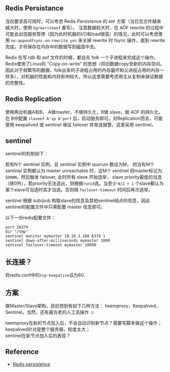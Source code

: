 Redis Persistance
---

当仅要求高可用时，可以考虑 Redis Persistence 的 `AOF` 方案（当日志文件越来越大时，使用 `bgrewriteaof` 重写）。 注意数据较大时，在 AOF rewrite 的过程中可能会出现服务暂停（因为此时机器的I/O和load很高）的情况，此时可以考虑使用 `no-appendfsync-on-rewrite yes` 来关掉 rewrite 时 fsync 操作，直到 rewrite 完成，才将保存在内存中的数据写到磁盘中去。

Redis 在写 rdb 和 aof 文件的时候，都会先 folk 一个子进程来完成这个操作。Redis使用了Linux的 "Copy-on-write" 的思想（将旧数据copy至新的内存空间。因此对于频繁写的数据，folk出来的子进程占用的内存最坏和父进程占用的内存一样多），对机器的性能和内存影响较大，所以这里需要考虑用主从复制来保证数据的完整性。

Redis Replication 
---
使用两台机器A和B， A做master，不做持久化，B做 slave，做 AOF 的持久化。在 B中配置 `slaveof A'ip A'port` 后，启动服务即可。对Replication而言，可能使用 keepalived 或 sentinel 保证 failover 并发送报警。这里采用 sentinel。

sentinel
---
 sentinel的机制如下：

若有N个 sentinel 实例，且 sentinel 实例中 quorum 数设为M， 则当有M个 sentinel 实例都认为 master unreachable 时，这M个 sentinel 将master标记为 `SDOWN`，然后触发 failover, 此时所有 slave 开始选举， slave priority最低的当选（除0外），若priority无法选出，则根据`runid`选。当至少 `N/2 + 1` 个slave都认为某个slave可当选时其才当选。否则隔 `failover-timeout` 时间后再次选举。

sentinel 根据 sub/pub 构取slave的信息及其他sentinel结点的信息，因此sentinel的配置文件中只需配置 master 信息即可。
 
以下一份redis配置文件：

```
port 26379
dir "/tmp"
sentinel monitor mymaster 10.10.3.180 6379 1
sentinel down-after-milliseconds mymaster 2000
sentinel failover-timeout mymaster 10000
```

长连接？
---
将redis.conf中的`tcp-keepalive`设为60.

方案
---
做Master/Slave架构，目前想到有如下几种方法： twemproxy，Keepalived，Sentinel。当然，还有最古老的人工去操作 :relaxed: 

twemproxy在新的节点加入后，不会自动识别新节点？需要写脚本做这个操作；  
keepalived针对是整个服务器，粒度太大；  
sentinel在新节点加入后的表现？

Reference
---

- [Redis persistence](http://redis.io/topics/persistence)
